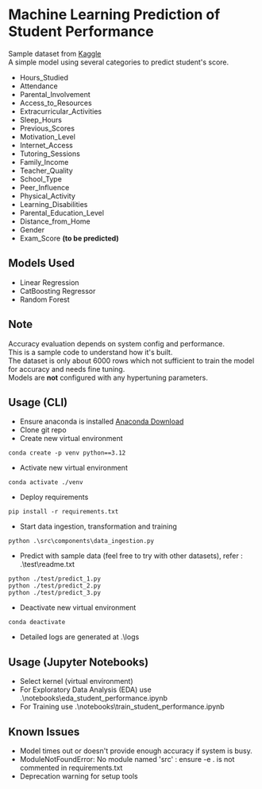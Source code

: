 # Machine Learning Prediction of Student Performance 

Sample dataset from [Kaggle](https://www.kaggle.com/)<br />
A simple model using several categories to predict student's score.<br />

- Hours_Studied
- Attendance
- Parental_Involvement
- Access_to_Resources
- Extracurricular_Activities
- Sleep_Hours
- Previous_Scores
- Motivation_Level
- Internet_Access
- Tutoring_Sessions
- Family_Income
- Teacher_Quality
- School_Type
- Peer_Influence
- Physical_Activity
- Learning_Disabilities
- Parental_Education_Level
- Distance_from_Home
- Gender
- Exam_Score **(to be predicted)**

## Models Used

- Linear Regression
- CatBoosting Regressor
- Random Forest

## Note
Accuracy evaluation depends on system config and performance. <br />
This is a sample code to understand how it's built. <br />
The dataset is only about 6000 rows which not sufficient to train the model for accuracy and needs fine tuning.<br />
Models are **not** configured with any hypertuning parameters.

## Usage (CLI)

- Ensure anaconda is installed [Anaconda Download](https://www.anaconda.com/download)
- Clone git repo
- Create new virtual environment
```
conda create -p venv python==3.12
```
- Activate new virtual environment
```
conda activate ./venv
```
- Deploy requirements
```
pip install -r requirements.txt
```
- Start data ingestion, transformation and training
```
python .\src\components\data_ingestion.py
```
- Predict with sample data (feel free to try with other datasets), refer : .\test\readme.txt
```
python ./test/predict_1.py
python ./test/predict_2.py
python ./test/predict_3.py
```
- Deactivate new virtual environment
```
conda deactivate
```
- Detailed logs are generated at .\logs

## Usage (Jupyter Notebooks)

- Select kernel (virtual environment)
- For Exploratory Data Analysis (EDA) use .\notebooks\eda_student_performance.ipynb
- For Training use .\notebooks\train_student_performance.ipynb

## Known Issues

- Model times out or doesn't provide enough accuracy if system is busy.
- ModuleNotFoundError: No module named 'src' : ensure -e . is not commented in requirements.txt
- Deprecation warning for setup tools